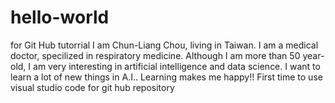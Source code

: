 # hello-world
for Git Hub tutorrial
I am Chun-Liang Chou, living in Taiwan. I am a medical doctor, specilized in respiratory medicine. Although I am more than 50 year-old, I am very interesting in artificial intelligence and data science. I want to learn a lot of new things in A.I.. Learning makes me happy!!
First time to use visual studio code for git hub repository